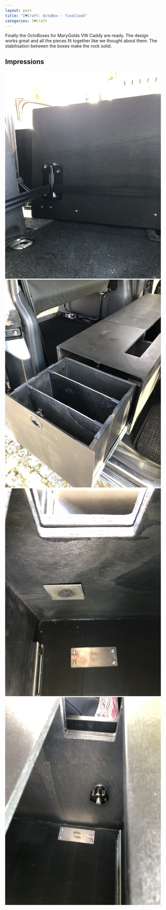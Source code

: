 ```yaml
---
layout: post
title: "I♥Craft: OctoBox - finalised"
categories: I♥Craft
---
```


Finally the OctoBoxes for MaryGolds VW Caddy are ready.
The design works great and all the pieces fit together like we thought about them.
The stabilisation between the boxes make the rock solid.


## Impressions


![Octobox - 1](/assets/pix/OctoBox_01.JPG)\
![Octobox - 2](/assets/pix/OctoBox_02.JPG)\
![Octobox - 3](/assets/pix/OctoBox_03.JPG)\
![Octobox - 4](/assets/pix/OctoBox_04.JPG)